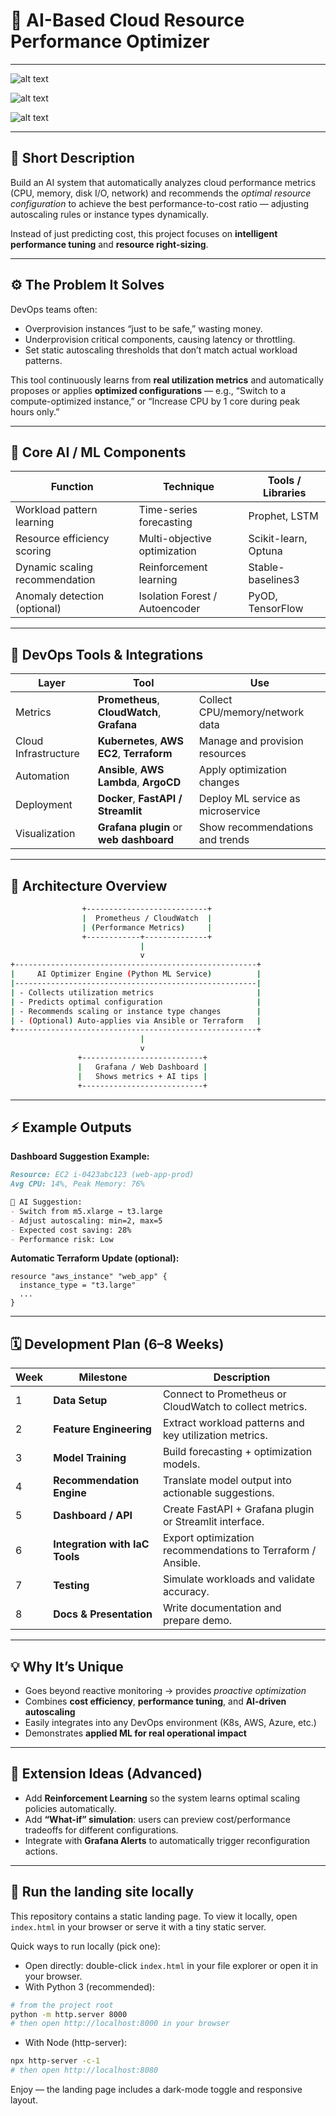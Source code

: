 
# 🚀 **AI-Based Cloud Resource Performance Optimizer**

---

![alt text](images/{DB751233-67E1-44AE-9208-A929C7FE2969}.png)

![alt text](images/{40108875-367B-4E0B-AC80-0B6A5BFDD814}.png)

![alt text](images/{4BD6455C-6A42-41B6-A325-365D12D67C8F}.png)

---

## 🧠 **Short Description**

Build an AI system that automatically analyzes cloud performance metrics (CPU, memory, disk I/O, network) and recommends the *optimal resource configuration* to achieve the best performance-to-cost ratio — adjusting autoscaling rules or instance types dynamically.

Instead of just predicting cost, this project focuses on **intelligent performance tuning** and **resource right-sizing**.

---

## ⚙️ **The Problem It Solves**

DevOps teams often:

* Overprovision instances “just to be safe,” wasting money.
* Underprovision critical components, causing latency or throttling.
* Set static autoscaling thresholds that don’t match actual workload patterns.

This tool continuously learns from **real utilization metrics** and automatically proposes or applies **optimized configurations** — e.g., “Switch to a compute-optimized instance,” or “Increase CPU by 1 core during peak hours only.”

---

## 🧩 **Core AI / ML Components**

| Function                       | Technique                      | Tools / Libraries    |
| ------------------------------ | ------------------------------ | -------------------- |
| Workload pattern learning      | Time-series forecasting        | Prophet, LSTM        |
| Resource efficiency scoring    | Multi-objective optimization   | Scikit-learn, Optuna |
| Dynamic scaling recommendation | Reinforcement learning         | Stable-baselines3    |
| Anomaly detection (optional)   | Isolation Forest / Autoencoder | PyOD, TensorFlow     |

---

## 🧰 **DevOps Tools & Integrations**

| Layer                | Tool                                        | Use                               |
| -------------------- | ------------------------------------------- | --------------------------------- |
| Metrics              | **Prometheus**, **CloudWatch**, **Grafana** | Collect CPU/memory/network data   |
| Cloud Infrastructure | **Kubernetes**, **AWS EC2**, **Terraform**  | Manage and provision resources    |
| Automation           | **Ansible**, **AWS Lambda**, **ArgoCD**     | Apply optimization changes        |
| Deployment           | **Docker**, **FastAPI / Streamlit**         | Deploy ML service as microservice |
| Visualization        | **Grafana plugin** or **web dashboard**     | Show recommendations and trends   |

---

## 🧩 **Architecture Overview**

```bash
                +---------------------------+
                |  Prometheus / CloudWatch  |
                | (Performance Metrics)     |
                +------------+--------------+
                             |
                             v
+------------------------------------------------------+
|     AI Optimizer Engine (Python ML Service)          |
|------------------------------------------------------|
| - Collects utilization metrics                       |
| - Predicts optimal configuration                     |
| - Recommends scaling or instance type changes        |
| - (Optional) Auto-applies via Ansible or Terraform   |
+------------------------------------------------------+
                             |
                             v
               +---------------------------+
               |   Grafana / Web Dashboard |
               |   Shows metrics + AI tips |
               +---------------------------+
```

---

## ⚡ **Example Outputs**

**Dashboard Suggestion Example:**

```markdown
Resource: EC2 i-0423abc123 (web-app-prod)
Avg CPU: 14%, Peak Memory: 76%

🧠 AI Suggestion:
- Switch from m5.xlarge → t3.large
- Adjust autoscaling: min=2, max=5
- Expected cost saving: 28%
- Performance risk: Low
```

**Automatic Terraform Update (optional):**

```hcl
resource "aws_instance" "web_app" {
  instance_type = "t3.large"
  ...
}
```

---

## 🗓️ **Development Plan (6–8 Weeks)**

| Week | Milestone                      | Description                                                 |
| ---- | ------------------------------ | ----------------------------------------------------------- |
| 1    | **Data Setup**                 | Connect to Prometheus or CloudWatch to collect metrics.     |
| 2    | **Feature Engineering**        | Extract workload patterns and key utilization metrics.      |
| 3    | **Model Training**             | Build forecasting + optimization models.                    |
| 4    | **Recommendation Engine**      | Translate model output into actionable suggestions.         |
| 5    | **Dashboard / API**            | Create FastAPI + Grafana plugin or Streamlit interface.     |
| 6    | **Integration with IaC Tools** | Export optimization recommendations to Terraform / Ansible. |
| 7    | **Testing**                    | Simulate workloads and validate accuracy.                   |
| 8    | **Docs & Presentation**        | Write documentation and prepare demo.                       |

---

## 💡 **Why It’s Unique**

* Goes beyond reactive monitoring → provides *proactive optimization*
* Combines **cost efficiency**, **performance tuning**, and **AI-driven autoscaling**
* Easily integrates into any DevOps environment (K8s, AWS, Azure, etc.)
* Demonstrates **applied ML for real operational impact**

---

## 🧠 **Extension Ideas (Advanced)**

* Add **Reinforcement Learning** so the system learns optimal scaling policies automatically.
* Add **“What-if” simulation**: users can preview cost/performance tradeoffs for different configurations.
* Integrate with **Grafana Alerts** to automatically trigger reconfiguration actions.

---

## 🏁 Run the landing site locally

This repository contains a static landing page. To view it locally, open `index.html` in your browser or serve it with a tiny static server.

Quick ways to run locally (pick one):

* Open directly: double-click `index.html` in your file explorer or open it in your browser.
* With Python 3 (recommended):

```bash
# from the project root
python -m http.server 8000
# then open http://localhost:8000 in your browser
```

* With Node (http-server):

```bash
npx http-server -c-1
# then open http://localhost:8080
```

Enjoy — the landing page includes a dark-mode toggle and responsive layout.
